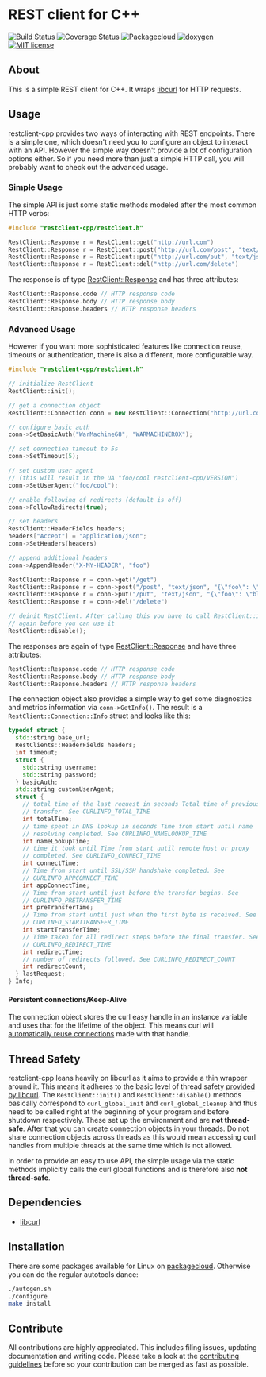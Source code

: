 # REST client for C++
[![Build Status](https://travis-ci.org/mrtazz/restclient-cpp.svg?branch=master)](https://travis-ci.org/mrtazz/restclient-cpp)
[![Coverage Status](https://coveralls.io/repos/mrtazz/restclient-cpp/badge.svg?branch=master&service=github)](https://coveralls.io/github/mrtazz/restclient-cpp?branch=master)
[![Packagecloud](https://img.shields.io/badge/packagecloud-available-brightgreen.svg)](https://packagecloud.io/mrtazz/restclient-cpp)
[![doxygen](https://img.shields.io/badge/doxygen-reference-blue.svg)](http://code.mrtazz.com/restclient-cpp/ref/)
[![MIT license](https://img.shields.io/badge/license-MIT-blue.svg)](http://opensource.org/licenses/MIT)


## About
This is a simple REST client for C++. It wraps [libcurl][] for HTTP requests.

## Usage
restclient-cpp provides two ways of interacting with REST endpoints. There is
a simple one, which doesn't need you to configure an object to interact with
an API. However the simple way doesn't provide a lot of configuration options
either. So if you need more than just a simple HTTP call, you will probably
want to check out the advanced usage.

### Simple Usage
The simple API is just some static methods modeled after the most common HTTP
verbs:

```cpp
#include "restclient-cpp/restclient.h"

RestClient::Response r = RestClient::get("http://url.com")
RestClient::Response r = RestClient::post("http://url.com/post", "text/json", "{\"foo\": \"bla\"}")
RestClient::Response r = RestClient::put("http://url.com/put", "text/json", "{\"foo\": \"bla\"}")
RestClient::Response r = RestClient::del("http://url.com/delete")
```

The response is of type [RestClient::Response][restclient_response] and has
three attributes:

```cpp
RestClient::Response.code // HTTP response code
RestClient::Response.body // HTTP response body
RestClient::Response.headers // HTTP response headers
```

### Advanced Usage
However if you want more sophisticated features like connection reuse,
timeouts or authentication, there is also a different, more configurable way.

```cpp
#include "restclient-cpp/restclient.h"

// initialize RestClient
RestClient::init();

// get a connection object
RestClient::Connection conn = new RestClient::Connection("http://url.com");

// configure basic auth
conn->SetBasicAuth("WarMachine68", "WARMACHINEROX");

// set connection timeout to 5s
conn->SetTimeout(5);

// set custom user agent
// (this will result in the UA "foo/cool restclient-cpp/VERSION")
conn->SetUserAgent("foo/cool");

// enable following of redirects (default is off)
conn->FollowRedirects(true);

// set headers
RestClient::HeaderFields headers;
headers["Accept"] = "application/json";
conn->SetHeaders(headers)

// append additional headers
conn->AppendHeader("X-MY-HEADER", "foo")

RestClient::Response r = conn->get("/get")
RestClient::Response r = conn->post("/post", "text/json", "{\"foo\": \"bla\"}")
RestClient::Response r = conn->put("/put", "text/json", "{\"foo\": \"bla\"}")
RestClient::Response r = conn->del("/delete")

// deinit RestClient. After calling this you have to call RestClient::init()
// again before you can use it
RestClient::disable();
```

The responses are again of type [RestClient::Response][restclient_response]
and have three attributes:

```cpp
RestClient::Response.code // HTTP response code
RestClient::Response.body // HTTP response body
RestClient::Response.headers // HTTP response headers
```

The connection object also provides a simple way to get some diagnostics and
metrics information via `conn->GetInfo()`. The result is a
`RestClient::Connection::Info` struct and looks like this:

```cpp
typedef struct {
  std::string base_url;
  RestClients::HeaderFields headers;
  int timeout;
  struct {
    std::string username;
    std::string password;
  } basicAuth;
  std::string customUserAgent;
  struct {
    // total time of the last request in seconds Total time of previous
    // transfer. See CURLINFO_TOTAL_TIME
    int totalTime;
    // time spent in DNS lookup in seconds Time from start until name
    // resolving completed. See CURLINFO_NAMELOOKUP_TIME
    int nameLookupTime;
    // time it took until Time from start until remote host or proxy
    // completed. See CURLINFO_CONNECT_TIME
    int connectTime;
    // Time from start until SSL/SSH handshake completed. See
    // CURLINFO_APPCONNECT_TIME
    int appConnectTime;
    // Time from start until just before the transfer begins. See
    // CURLINFO_PRETRANSFER_TIME
    int preTransferTime;
    // Time from start until just when the first byte is received. See
    // CURLINFO_STARTTRANSFER_TIME
    int startTransferTime;
    // Time taken for all redirect steps before the final transfer. See
    // CURLINFO_REDIRECT_TIME
    int redirectTime;
    // number of redirects followed. See CURLINFO_REDIRECT_COUNT
    int redirectCount;
  } lastRequest;
} Info;
```

#### Persistent connections/Keep-Alive
The connection object stores the curl easy handle in an instance variable and
uses that for the lifetime of the object. This means curl will [automatically
reuse connections][curl_keepalive] made with that handle.


## Thread Safety
restclient-cpp leans heavily on libcurl as it aims to provide a thin wrapper
around it. This means it adheres to the basic level of thread safety [provided
by libcurl][curl_threadsafety]. The `RestClient::init()` and
`RestClient::disable()` methods basically correspond to `curl_global_init` and
`curl_global_cleanup` and thus need to be called right at the beginning of
your program and before shutdown respectively. These set up the environment
and are **not thread-safe**. After that you can create connection objects in
your threads. Do not share connection objects across threads as this would
mean accessing curl handles from multiple threads at the same time which is
not allowed.

In order to provide an easy to use API, the simple usage via the static
methods implicitly calls the curl global functions and is therefore also **not
thread-safe**.


## Dependencies
- [libcurl][]

## Installation
There are some packages available for Linux on [packagecloud][packagecloud].
Otherwise you can do the regular autotools dance:

```bash
./autogen.sh
./configure
make install
```

## Contribute
All contributions are highly appreciated. This includes filing issues,
updating documentation and writing code. Please take a look at the
[contributing guidelines][contributing] before so your contribution can be
merged as fast as possible.


[libcurl]: http://curl.haxx.se/libcurl/
[gtest]: http://code.google.com/p/googletest/
[packagecloud]: https://packagecloud.io/mrtazz/restclient-cpp
[contributing]: https://github.com/mrtazz/restclient-cpp/blob/master/CONTRIBUTING.md
[curl_keepalive]: http://curl.haxx.se/docs/faq.html#What_about_Keep_Alive_or_persist
[curl_threadsafety]: http://curl.haxx.se/libcurl/c/threadsafe.html
[restclient_response]: http://code.mrtazz.com/restclient-cpp/ref/struct_rest_client_1_1_response.html
